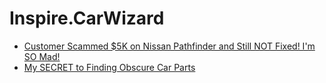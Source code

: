 # Inspire.CarWizard
- [Customer Scammed $5K on Nissan Pathfinder and Still NOT Fixed! I'm SO Mad!](https://youtu.be/R44Ti04mZqQ)
- [My SECRET to Finding Obscure Car Parts](https://youtu.be/otVu46HsiPU)

